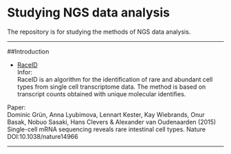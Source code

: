# Studying NGS data analysis
The repository is for studying the methods of NGS data analysis.
***
##Introduction
- [RaceID](https://github.com/dgrun/RaceID)  
Infor:  
RaceID is an algorithm for the identification of rare and abundant cell types from single cell transcriptome data. The method is based on transcript counts obtained with unique molecular identifies.

Paper:  
Dominic Grün, Anna Lyubimova, Lennart Kester, Kay Wiebrands, Onur Basak, Nobuo Sasaki, Hans Clevers & Alexander van Oudenaarden (2015) Single-cell mRNA sequencing reveals rare intestinal cell types. Nature DOI:10.1038/nature14966
***
